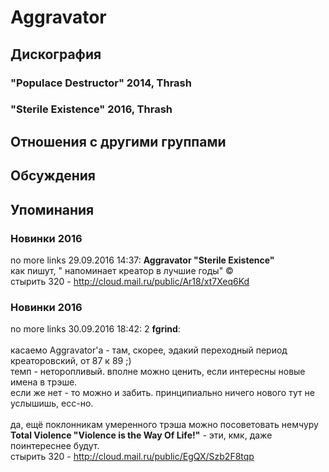 # Aggravator



## Дискография

### "Populace Destructor" 2014, Thrash



### "Sterile Existence" 2016, Thrash




## Отношения с другими группами


## Обсуждения


## Упоминания

### Новинки 2016

no more links 29.09.2016 14:37:
<B>Aggravator "Sterile Existence"</B><BR>как пишут, " напоминает креатор в лучшие годы" &copy; <BR>стырить 320 - <A HREF="http://cloud.mail.ru/public/Ar18/xt7Xeq6Kd" TARGET="_blank">http://cloud.mail.ru/public/Ar18/xt7Xeq6Kd</A>

### Новинки 2016

no more links 30.09.2016 18:42:
2 <B>fgrind</B>:<BR><BR>касаемо Aggravator'a - там, скорее, эдакий переходный период креаторовский, от 87 к 89 ;)<BR>темп - неторопливый. вполне можно ценить, если интересны новые имена в трэше.<BR>если же нет - то можно и забить. принципиально ничего нового тут не услышишь, есс-но.<BR><BR>да, ещё поклонникам умеренного трэша можно посоветовать немчуру <B>Total Violence "Violence is the Way Of Life!"</B> - эти, кмк, даже поинтереснее будут. <BR>стырить 320 - <A HREF="http://cloud.mail.ru/public/EgQX/Szb2F8tqp" TARGET="_blank">http://cloud.mail.ru/public/EgQX/Szb2F8tqp</A>

